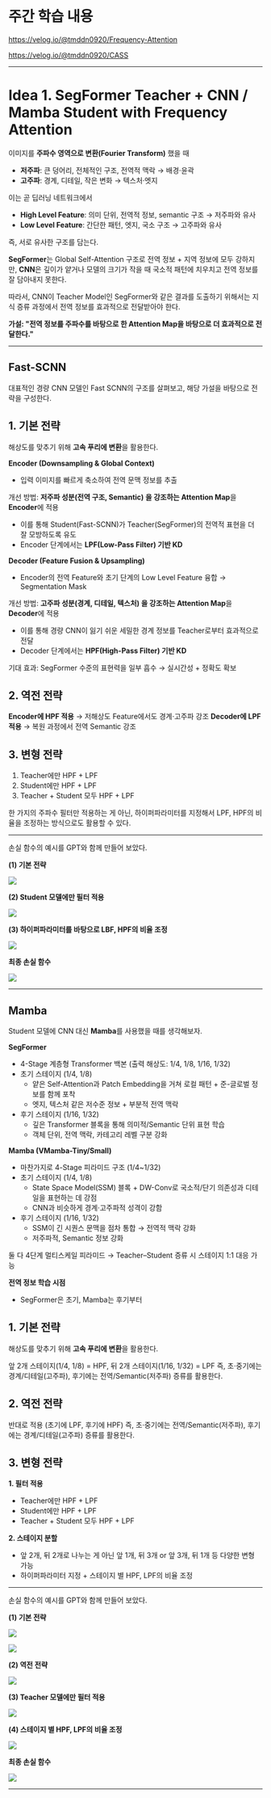 # 주간 학습 내용

https://velog.io/@tmddn0920/Frequency-Attention

https://velog.io/@tmddn0920/CASS

---

# Idea 1. SegFormer Teacher + CNN / Mamba Student with Frequency Attention

이미지를 **주파수 영역으로 변환(Fourier Transform)** 했을 때

- **저주파**: 큰 덩어리, 전체적인 구조, 전역적 맥락 → 배경·윤곽
- **고주파**: 경계, 디테일, 작은 변화 → 텍스처·엣지

이는 곧 딥러닝 네트워크에서
- **High Level Feature**: 의미 단위, 전역적 정보, semantic 구조 → 저주파와 유사
- **Low Level Feature**: 간단한 패턴, 엣지, 국소 구조 → 고주파와 유사

즉, 서로 유사한 구조를 담는다.

**SegFormer**는 Global Self-Attention 구조로 전역 정보 + 지역 정보에 모두 강하지만, **CNN**은 깊이가 얕거나 모델의 크기가 작을 때 국소적 패턴에 치우치고 전역 정보를 잘 담아내지 못한다.

따라서, CNN이 Teacher Model인 SegFormer와 같은 결과를 도출하기 위해서는 지식 증류 과정에서 전역 정보를 효과적으로 전달받아야 한다.

**가설: "전역 정보를 주파수를 바탕으로 한 Attention Map을 바탕으로 더 효과적으로 전달한다."**

---

## Fast-SCNN

대표적인 경량 CNN 모델인 Fast SCNN의 구조를 살펴보고, 해당 가설을 바탕으로 전략을 구성한다.

## 1. 기본 전략

해상도를 맞추기 위해 **고속 푸리에 변환**을 활용한다.

**Encoder (Downsampling & Global Context)**
- 입력 이미지를 빠르게 축소하여 전역 문맥 정보를 추출

개선 방법: **저주파 성분(전역 구조, Semantic) 을 강조하는 Attention Map**을 **Encoder**에 적용
- 이를 통해 Student(Fast-SCNN)가 Teacher(SegFormer)의 전역적 표현을 더 잘 모방하도록 유도
- Encoder 단계에서는 **LPF(Low-Pass Filter) 기반 KD**

**Decoder (Feature Fusion & Upsampling)**
- Encoder의 전역 Feature와 초기 단계의 Low Level Feature 융합 → Segmentation Mask

개선 방법: **고주파 성분(경계, 디테일, 텍스처) 을 강조하는 Attention Map**을 **Decoder**에 적용
- 이를 통해 경량 CNN이 잃기 쉬운 세밀한 경계 정보를 Teacher로부터 효과적으로 전달
- Decoder 단계에서는 **HPF(High-Pass Filter) 기반 KD**

기대 효과: SegFormer 수준의 표현력을 일부 흡수 → 실시간성 + 정확도 확보

## 2. 역전 전략

**Encoder에 HPF 적용** → 저해상도 Feature에서도 경계·고주파 강조
**Decoder에 LPF 적용** → 복원 과정에서 전역 Semantic 강조

## 3. 변형 전략

1. Teacher에만 HPF + LPF
2. Student에만 HPF + LPF
3. Teacher + Student 모두 HPF + LPF

한 가지의 주파수 필터만 적용하는 게 아닌, 하이퍼파라미터를 지정해서 LPF, HPF의 비율을 조정하는 방식으로도 활용할 수 있다.

---

손실 함수의 예시를 GPT와 함께 만들어 보았다.

**(1) 기본 전략**

![](https://velog.velcdn.com/images/tmddn0920/post/1d623b9c-d159-46e5-8a7b-aba1c3864e5d/image.png)

**(2) Student 모델에만 필터 적용**

![](https://velog.velcdn.com/images/tmddn0920/post/330761a9-c0f8-427d-8dc2-ff4908189d8a/image.png)

**(3) 하이퍼파라미터를 바탕으로 LBF, HPF의 비율 조정**

![](https://velog.velcdn.com/images/tmddn0920/post/ac3bd8dc-42a6-4821-a83b-7b81e4670314/image.png)

**최종 손실 함수**

![](https://velog.velcdn.com/images/tmddn0920/post/7f4691f5-3644-4d88-b18e-5280ce4a6227/image.png)

---

## Mamba

Student 모델에 CNN 대신 **Mamba**를 사용했을 때를 생각해보자.

**SegFormer**
- 4-Stage 계층형 Transformer 백본 (출력 해상도: 1/4, 1/8, 1/16, 1/32)
- 초기 스테이지 (1/4, 1/8)
  - 얕은 Self-Attention과 Patch Embedding을 거쳐 로컬 패턴 + 준-글로벌 정보를 함께 포착
  - 엣지, 텍스처 같은 저수준 정보 + 부분적 전역 맥락
- 후기 스테이지 (1/16, 1/32)
  - 깊은 Transformer 블록을 통해 의미적/Semantic 단위 표현 학습
  - 객체 단위, 전역 맥락, 카테고리 레벨 구분 강화

**Mamba (VMamba-Tiny/Small)**
- 마찬가지로 4-Stage 피라미드 구조 (1/4~1/32)
- 초기 스테이지 (1/4, 1/8)
  - State Space Model(SSM) 블록 + DW-Conv로 국소적/단기 의존성과 디테일을 표현하는 데 강점
  - CNN과 비슷하게 경계·고주파적 성격이 강함
- 후기 스테이지 (1/16, 1/32)
  - SSM이 긴 시퀀스 문맥을 점차 통합 → 전역적 맥락 강화
  - 저주파적, Semantic 정보 강화
  
둘 다 4단계 멀티스케일 피라미드 → Teacher–Student 증류 시 스테이지 1:1 대응 가능

**전역 정보 학습 시점**
- SegFormer은 초기, Mamba는 후기부터

## 1. 기본 전략

해상도를 맞추기 위해 **고속 푸리에 변환**을 활용한다.

앞 2개 스테이지(1/4, 1/8) = HPF, 뒤 2개 스테이지(1/16, 1/32) = LPF
즉, 초·중기에는 경계/디테일(고주파), 후기에는 전역/Semantic(저주파) 증류를 활용한다.

## 2. 역전 전략

반대로 적용 (초기에 LPF, 후기에 HPF)
즉, 초·중기에는 전역/Semantic(저주파), 후기에는 경계/디테일(고주파) 증류를 활용한다.

## 3. 변형 전략

**1. 필터 적용**

- Teacher에만 HPF + LPF
- Student에만 HPF + LPF
- Teacher + Student 모두 HPF + LPF

**2. 스테이지 분할**

- 앞 2개, 뒤 2개로 나누는 게 아닌 앞 1개, 뒤 3개 or 앞 3개, 뒤 1개 등 다양한 변형 가능
- 하이퍼파라미터 지정 + 스테이지 별 HPF, LPF의 비율 조정

---

손실 함수의 예시를 GPT와 함께 만들어 보았다.

**(1) 기본 전략**

![](https://velog.velcdn.com/images/tmddn0920/post/cc18bcf0-b804-4cd2-adfb-5197005e3663/image.png)

![](https://velog.velcdn.com/images/tmddn0920/post/6b760622-86d1-4f6a-be02-3dc3f9df1a12/image.png)

**(2) 역전 전략**

![](https://velog.velcdn.com/images/tmddn0920/post/5635e774-2cfc-400c-af12-06d20576cb91/image.png)

**(3) Teacher 모델에만 필터 적용**

![](https://velog.velcdn.com/images/tmddn0920/post/359e9806-bc12-49be-8c71-1ab2ff83e2a0/image.png)

**(4) 스테이지 별 HPF, LPF의 비율 조정**

![](https://velog.velcdn.com/images/tmddn0920/post/6a9b4f23-29a7-41e2-bad6-774527b550ca/image.png)

**최종 손실 함수**

![](https://velog.velcdn.com/images/tmddn0920/post/e7fa4404-74eb-4193-87fa-a77f655432ab/image.png)

---
